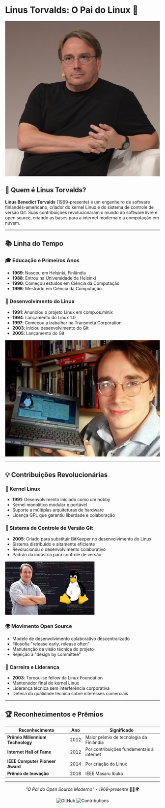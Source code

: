 
# Linus Torvalds: O Pai do Linux 🐧

![Linus Torvalds Portrait](linus_torvalds_3.jpg)

## 🐧 Quem é Linus Torvalds?

**Linus Benedict Torvalds** (1969-presente) é um engenheiro de software finlandês-americano, criador do kernel Linux e do sistema de controle de versão Git. Suas contribuições revolucionaram o mundo do software livre e open source, criando as bases para a internet moderna e a computação em nuvem.

---

## 📚 Linha do Tempo

### 🎓 Educação e Primeiros Anos
- **1969**: Nasceu em Helsinki, Finlândia
- **1988**: Entrou na Universidade de Helsinki
- **1990**: Começou estudos em Ciência da Computação
- **1996**: Mestrado em Ciência da Computação

### 🚀 Desenvolvimento do Linux
- **1991**: Anunciou o projeto Linux em comp.os.minix
- **1994**: Lançamento do Linux 1.0
- **1997**: Começou a trabalhar na Transmeta Corporation
- **2003**: Iniciou desenvolvimento do Git
- **2005**: Lançamento do Git

![Torvalds Working](linus_torvalds_1.png)

---

## 💡 Contribuições Revolucionárias

### 🐧 Kernel Linux
- **1991**: Desenvolvimento iniciado como um hobby
- Kernel monolítico modular e portável
- Suporte a múltiplas arquiteturas de hardware
- Licença GPL que garantiu liberdade e colaboração

### 🔧 Sistema de Controle de Versão Git
- **2005**: Criado para substituir BitKeeper no desenvolvimento do Linux
- Sistema distribuído e altamente eficiente
- Revolucionou o desenvolvimento colaborativo
- Padrão da indústria para controle de versão

![Linux Development](linus_torvalds_2.jpeg)

### 🌍 Movimento Open Source
- Modelo de desenvolvimento colaborativo descentralizado
- Filosofia "release early, release often"
- Manutenção da visão técnica do projeto
- Rejeição a "design by committee"

### 💼 Carreira e Liderança
- **2003**: Tornou-se fellow da Linux Foundation
- Mantenedor final do kernel Linux
- Liderança técnica sem interferência corporativa
- Defesa da qualidade técnica sobre interesses comerciais

---

## 🏆 Reconhecimentos e Prêmios

| Reconhecimento | Ano | Significado |
|----------------|-----|-------------|
| **Prêmio Millennium Technology** | 2012 | Maior prêmio de tecnologia da Finlândia |
| **Internet Hall of Fame** | 2012 | Por contribuições fundamentais à internet |
| **IEEE Computer Pioneer Award** | 2014 | Por criação do Linux |
| **Prêmio de Inovação** | 2018 | IEEE Masaru Ibuka |

---

<div align="center">

*"O Pai do Open Source Moderno" - 1969-presente* 🐧🔧🌍

</div>

<div align="center">

![GitHub](https://img.shields.io/badge/Linus_Torvalds-Visionário-blue?style=for-the-badge)
![Contributions](https://img.shields.io/badge/Linux_&_Git-Revolução-green?style=for-the-badge)

</div>

